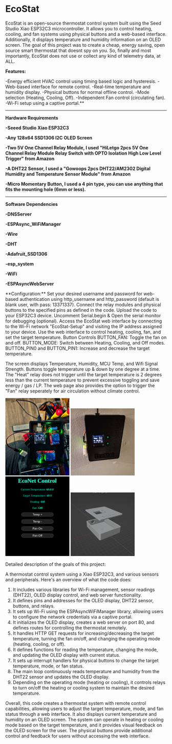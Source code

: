 
  
# EcoStat
<p>
EcoStat is an open-source thermostat control system built using the Seed Studio Xiao ESP32C3 microcontroller.
It allows you to control heating, cooling, and fan systems using physical buttons and a web-based interface. 
Additionally, it displays temperature and humidity information on an OLED screen. The goal of this project was
to create a cheap, energy saving, open source smart thermostat that doesnt spy on you. So, finally and most 
importantly, EcoStat does not use or collect any kind of telemetry data, at ALL.

**Features:**

-Energy efficient HVAC control using timing based logic and hysteresis.
-Web-based interface for remote control.
-Real-time temperature and humidity display.
-Physical buttons for normal offline control.
-Mode selection (Heating, Cooling, Off).
-Independent Fan control (circulating fan).
-Wi-Fi setup using a captive portal.**

<hr>

**Hardware Requirements**

**-Seeed Studio Xiao ESP32C3**

**-Any 128x64 SSD1306 I2C OLED Screen**

**-Two 5V One Channel Relay Module, I used "HiLetgo 2pcs 5V One Channel Relay Module Relay Switch with OPTO Isolation High Low Level Trigger" from Amazon**
  
**-A DHT22 Sensor, I used a "Gowoops 2pcs DHT22/AM2302 Digital Humidity and Temperature Sensor Module" from Amazon**
  
**-Micro Momentary Button, I used a 4 pin type, you can use anything that fits the mounting hole (6mm or less).**
<hr>

**Software Dependencies**
  
**-DNSServer**

**-ESPAsync_WiFiManager**

**-Wire**

**-DHT**

**-Adafruit_SSD1306**

**-esp_system**

**-WiFi**

**-ESPAsyncWebServer**
</p>
<p>
**Configuration:**
Set your desired username and password for web-based authentication using http_username and http_password (default is blank user, with pass: 13371337).
Connect the relay modules and physical buttons to the specified pins as defined in the code.
Upload the code to your ESP32C3 device.
Uncomment Serial.begin & Open the serial monitor for debugging (optional).
Access the EcoStat web interface by connecting to the Wi-Fi network "EcoStat-Setup" and visiting the IP address assigned to your device.
Use the web interface to control heating, cooling, fan, and set the target temperature.
Button Controls
BUTTON_FAN: Toggle the fan on and off.
BUTTON_MODE: Switch between Heating, Cooling, and Off modes.
BUTTON_PIN0 and BUTTON_PIN1: Increase and decrease the target temperature.
</p>

The screen displays Temperature, Humidity, MCU Temp, and Wifi Signal Strength.
Buttons toggle temperature up & down by one degree at a time.
The "Heat" relay does not trigger until the target temperature is 2 degrees less than the current temperature to prevent excessive toggling and save energy / gas / LP.
The web page also provides the option to trigger the "Fan" relay seperately for air circulation without climate control.</p>
<p float="left">
<img src="https://github.com/Echo7394/EcoStat/blob/main/img/20231013_210953.jpg" width="200" />
<img src="https://github.com/Echo7394/EcoStat/blob/main/img/20231014_162400.jpg" width="200" />
<img src="https://raw.githubusercontent.com/Echo7394/EcoStat/main/img/EcoNet.png" width="200" />
<img src="https://github.com/Echo7394/EcoStat/blob/main/Case_Models/microstat.png" width="200" />
</p>

Detailed description of the goals of this project:

A thermostat control system using a Xiao ESP32C3, and various sensors and peripherals. Here's an overview of what the code does:

1. It includes various libraries for Wi-Fi management, sensor readings (DHT22), OLED display control, and web server functionality.
2. It defines pins and addresses for the OLED display, DHT22 sensor, buttons, and relays.
3. It sets up Wi-Fi using the ESPAsyncWiFiManager library, allowing users to configure the network credentials via a captive portal.
4. It initializes the OLED display, creates a web server on port 80, and defines routes for controlling the thermostat remotely.
5. It handles HTTP GET requests for increasing/decreasing the target temperature, turning the fan on/off, and changing the operating mode (heating, cooling, or off).
6. It defines functions for reading the temperature, changing the mode, and updating the OLED display with current status.
7. It sets up interrupt handlers for physical buttons to change the target temperature, mode, or fan status.
8. The main loop continuously reads temperature and humidity from the DHT22 sensor and updates the OLED display.
9. Depending on the operating mode (heating or cooling), it controls relays to turn on/off the heating or cooling system to maintain the desired temperature.

Overall, this code creates a thermostat system with remote control capabilities, allowing users to adjust the target temperature, mode, and fan status through a web interface. It also displays current temperature and humidity on an OLED screen. The system can operate in heating or cooling mode based on the target temperature, and it provides visual feedback on the OLED screen for the user. The physical buttons provide additional control and feedback for users without accessing the web interface.


